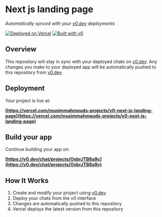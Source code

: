 # Next js landing page

*Automatically synced with your [v0.dev](https://v0.dev) deployments*

[![Deployed on Vercel](https://img.shields.io/badge/Deployed%20on-Vercel-black?style=for-the-badge&logo=vercel)](https://vercel.com/musimmahmouds-projects/v0-next-js-landing-page)
[![Built with v0](https://img.shields.io/badge/Built%20with-v0.dev-black?style=for-the-badge)](https://v0.dev/chat/projects/OsbrJTB8a9c)

## Overview

This repository will stay in sync with your deployed chats on [v0.dev](https://v0.dev).
Any changes you make to your deployed app will be automatically pushed to this repository from [v0.dev](https://v0.dev).

## Deployment

Your project is live at:

**[https://vercel.com/musimmahmouds-projects/v0-next-js-landing-page](https://vercel.com/musimmahmouds-projects/v0-next-js-landing-page)**

## Build your app

Continue building your app on:

**[https://v0.dev/chat/projects/OsbrJTB8a9c](https://v0.dev/chat/projects/OsbrJTB8a9c)**

## How It Works

1. Create and modify your project using [v0.dev](https://v0.dev)
2. Deploy your chats from the v0 interface
3. Changes are automatically pushed to this repository
4. Vercel deploys the latest version from this repository
